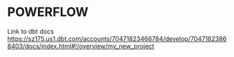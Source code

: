 # POWERFLOW

Link to dbt docs
https://sz175.us1.dbt.com/accounts/70471823466784/develop/70471823868403/docs/index.html#!/overview/my_new_project
